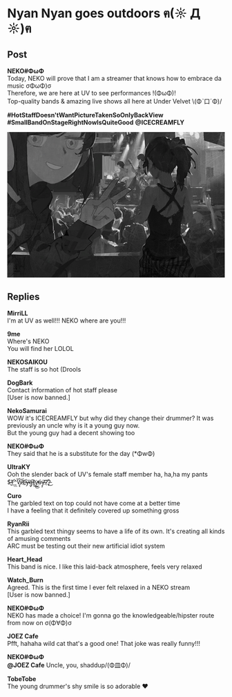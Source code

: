 # Nyan Nyan goes outdoors ฅ(☼ Д ☼)ฅ
## Post
**NEKO#ΦωΦ**<br>
Today, NEKO will prove that I am a streamer that knows how to embrace da music σΦωΦ)σ<br>
Therefore, we are here at UV to see performances !(ΦωΦ)!<br>
Top-quality bands & amazing live shows all here at Under Velvet \\(Φˋ口ˊΦ)/

**\#HotStaffDoesn'tWantPictureTakenSoOnlyBackView**<br>
**\#SmallBandOnStageRightNowIsQuiteGood** **@ICECREAMFLY**

![n3201.png](./attachments/n3201.png)
## Replies
**MirriLL**<br>
I'm at UV as well!!! NEKO where are you!!!

**9me**<br>
Where's NEKO<br>
You will find her LOLOL

**NEKOSAIKOU**<br>
The staff is so hot (Drools

**DogBark**<br>
Contact information of hot staff please<br>
[User is now banned.]

**NekoSamurai**<br>
WOW it's ICECREAMFLY but why did they change their drummer? It was previously an uncle why is it a young guy now.<br>
But the young guy had a decent showing too

**NEKO#ΦωΦ**<br>
They said that he is a substitute for the day (\*ΦwΦ)

**UltraKY**<br>
Ooh the slender back of UV's female staff member ha, ha,ha my pants $̵̢́T̵̛͢͟^̀͞W̷̡̢͝E͏̵̛҉y̶̴͞g̶̡͡t̢͢͜y̵̕͜҉ó̴y̵̶̧̛͞7̢҉̀́͏?̵̀͜

**Curo**<br>
The garbled text on top could not have come at a better time<br>
I have a feeling that it definitely covered up something gross

**RyanRii**<br>
This garbled text thingy seems to have a life of its own. It's creating all kinds of amusing comments<br>
ARC must be testing out their new artificial idiot system

**Heart_Head**<br>
This band is nice. I like this laid-back atmosphere, feels very relaxed

**Watch_Burn**<br>
Agreed. This is the first time I ever felt relaxed in a NEKO stream<br>
[User is now banned.]

**NEKO#ΦωΦ**<br>
NEKO has made a choice! I'm gonna go the knowledgeable/hipster route from now on σ(Φ∀Φ)σ

**JOEZ Cafe**<br>
Pfft, hahaha wild cat that's a good one! That joke was really funny!!!

**NEKO#ΦωΦ**<br>
**@JOEZ Cafe** Uncle, you, shaddup/(Φ皿Φ)/

**TobeTobe**<br>
The young drummer's shy smile is so adorable ❤

